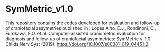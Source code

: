 # SymMetric_v1.0
This repository contains the codes developed for evaluation and follow-up of craniofacial assymetries published in : Lopes Alho, E.J., Rondinoni, C., Furokawa, F.O. et al. Computer-assisted craniometric evaluation for diagnosis and follow-up of craniofacial asymmetries: SymMetric v. 1.0. Childs Nerv Syst (2019). https://doi.org/10.1007/s00381-019-04451-2
